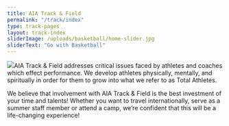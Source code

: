 ```yaml
---
title: AIA Track & Field
permalink: "/track/index"
type: track-pages
layout: track-index
sliderImage: /uploads/basketball/home-slider.jpg
sliderText: "Go with Basketball"
---
```

<img class="col-md-4 pull-right" src="/uploads/track/track-web.jpg" />AIA Track & Field addresses critical issues faced by athletes and coaches which effect performance. We develop athletes physically, mentally, and spiritually in order for them to grow into what we refer to as Total Athletes. 

We believe that involvement with AIA Track & Field is the best investment of your time and talents! Whether you want to travel internationally, serve as a summer staff member or attend a camp, we’re confident that this will be a life-changing experience!